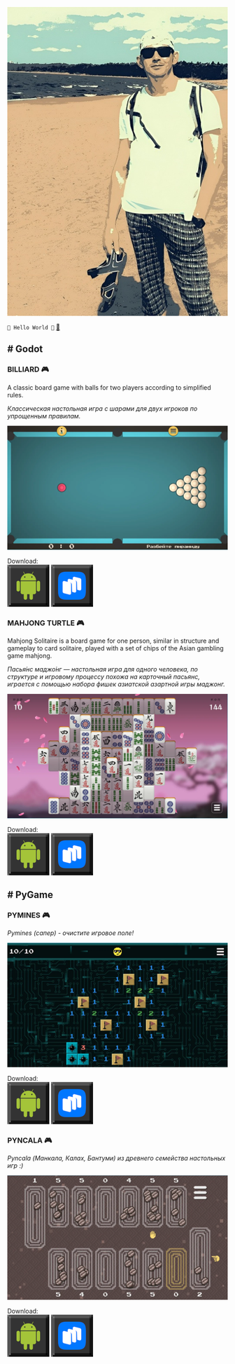 ![portrait](portrait.jpg)

`🤘 Hello World 🤘` [📧](mailto:networkoutpost@gmail.com)

## \# Godot

### BILLIARD 🎮

A classic board game with balls for two players according to simplified rules.

*Классическая настольная игра с шарами для двух игроков по упрощенным правилам.*

![Billiard](billiard.png)

Download:  
[![Android](android_button.png)](https://github.com/avbezdolny/avbezdolny.github.io/releases/download/archive/Billiard.apk) 
[![RuStore](rustore_button.png)](https://www.rustore.ru/catalog/app/avbezdolny.software.billiard) 

### MAHJONG TURTLE 🎮

Mahjong Solitaire is a board game for one person, similar in structure and gameplay to card solitaire, played with a set of chips of the Asian gambling game mahjong.

*Пасья́нс маджо́нг — настольная игра для одного человека, по структуре и игровому процессу похожа на карточный пасьянс, играется с помощью набора фишек азиатской азартной игры маджонг.*

![Turtle](turtle.png)

Download:  
[![Android](android_button.png)](https://github.com/avbezdolny/avbezdolny.github.io/releases/download/archive/Turtle.apk) 
[![RuStore](rustore_button.png)](https://www.rustore.ru/catalog/app/avbezdolny.software.turtle) 

## \# PyGame

### PYMINES 🎮

*Pymines (сапер) - очистите игровое поле!*

![Pymines](pymines.png)

Download:  
[![Android](android_button.png)](https://github.com/avbezdolny/avbezdolny.github.io/releases/download/archive/pymines-1.2-arm64-v8a.apk) 
[![RuStore](rustore_button.png)](https://www.rustore.ru/catalog/app/avbezdolny.software.pymines) 

### PYNCALA 🎮

*Pyncala (Манкала, Калах, Бантуми) из древнего семейства настольных игр :)*

![Pyncala](pyncala.png)

Download:  
[![Android](android_button.png)](https://github.com/avbezdolny/avbezdolny.github.io/releases/download/archive/pyncala-1.2-arm64-v8a.apk) 
[![RuStore](rustore_button.png)](https://www.rustore.ru/catalog/app/avbezdolny.software.pyncala) 
